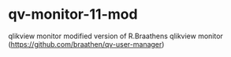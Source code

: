 qv-monitor-11-mod
=================

qlikview monitor modified version of R.Braathens qlikview monitor (https://github.com/braathen/qv-user-manager)

